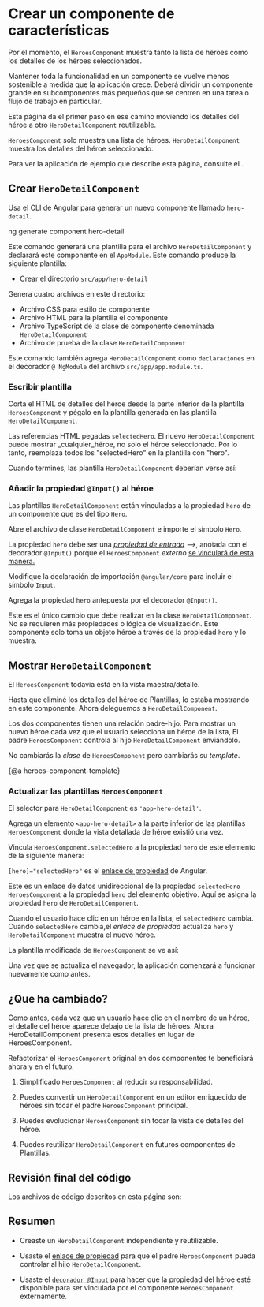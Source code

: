 # Crear un componente de características

Por el momento, el `HeroesComponent` muestra tanto la lista de héroes como los detalles de los héroes seleccionados.

Mantener toda la funcionalidad en un componente se vuelve menos sostenible a medida que la aplicación crece.
Deberá dividir un componente grande en subcomponentes más pequeños que se centren en una tarea o flujo de trabajo en particular.

Esta página da el primer paso en ese camino moviendo los detalles del héroe a otro `HeroDetailComponent` reutilizable.

`HeroesComponent` solo muestra una lista de héroes.
`HeroDetailComponent` muestra los detalles del héroe seleccionado. 

<div class="alert is-helpful">
Para ver la aplicación de ejemplo que describe esta página, consulte el <live-example></live-example>.

</div>

## Crear `HeroDetailComponent`

Usa el  CLI de Angular para generar un nuevo componente llamado `hero-detail`.

<code-example language="sh" class="code-shell">
  ng generate component hero-detail
</code-example>

Este comando generará una plantilla para el archivo `HeroDetailComponent` y declarará este componente en el `AppModule`.
Este comando produce la siguiente plantilla:

* Crear el directorio `src/app/hero-detail`

Genera cuatro archivos en este directorio:

* Archivo CSS para estilo de componente
* Archivo HTML para la plantilla el componente 
* Archivo TypeScript de la clase de componente denominada `HeroDetailComponent`
* Archivo de prueba de la clase `HeroDetailComponent`

Este comando también agrega `HeroDetailComponent` como `declaraciones` en el decorador `@ NgModule` del archivo `src/app/app.module.ts`.

### Escribir plantilla

Corta el HTML de detalles del héroe desde la parte inferior de la plantilla `HeroesComponent` y pégalo en la plantilla generada en las plantilla `HeroDetailComponent`.

Las referencias HTML pegadas `selectedHero`.
El nuevo `HeroDetailComponent` puede mostrar _cualquier_héroe, no solo el héroe seleccionado.
Por lo tanto, reemplaza todos los "selectedHero" en la plantilla con "hero".

Cuando termines, las plantilla `HeroDetailComponent` deberían verse así:

<code-example path="toh-pt3/src/app/hero-detail/hero-detail.component.html" header="src/app/hero-detail/hero-detail.component.html"></code-example>

### Añadir la propiedad `@Input()` al héroe 

Las plantillas `HeroDetailComponent` están vinculadas a la propiedad `hero` de un componente que es del tipo `Hero`.

Abre el archivo de clase `HeroDetailComponent` e importe el símbolo `Hero`.

<code-example path="toh-pt3/src/app/hero-detail/hero-detail.component.ts" 
region="import-hero" header="src/app/hero-detail/hero-detail.component.ts (import Hero)">
</code-example>
La propiedad `hero` debe ser una [_propiedad de entrada_](guide/inputs-outputs "Input and Output properties") -->, anotada con el decorador `@Input()` porque el `HeroesComponent` _externo_ [se vinculará de esta manera.](#heroes-component-template)

<code-example path="toh-pt3/src/app/heroes/heroes.component.html" region="hero-detail-binding">
</code-example>

Modifique la declaración de importación `@angular/core` para incluir el símbolo `Input`.

<code-example path="toh-pt3/src/app/hero-detail/hero-detail.component.ts" region="import-input" header="src/app/hero-detail/hero-detail.component.ts (import Input)"></code-example>

Agrega la propiedad `hero` antepuesta por el decorador `@Input()`.

<code-example path="toh-pt3/src/app/hero-detail/hero-detail.component.ts" header="src/app/hero-detail/hero-detail.component.ts" region="input-hero"></code-example>

Este es el único cambio que debe realizar en la clase `HeroDetailComponent`.
No se requieren más propiedades o lógica de visualización.
Este componente solo toma un objeto héroe a través de la propiedad `hero` y lo muestra.

## Mostrar `HeroDetailComponent`

El `HeroesComponent` todavía está en la vista maestra/detalle.

Hasta que eliminé los detalles del héroe de Plantillas, lo estaba mostrando en este componente. Ahora deleguemos a `HeroDetailComponent`.

Los dos componentes tienen una relación padre-hijo.
Para mostrar un nuevo héroe cada vez que el usuario selecciona un héroe de la lista,
El padre `HeroesComponent` controla al hijo `HeroDetailComponent` enviándolo.

No cambiarás la _clase_ de `HeroesComponent` pero cambiarás su _template_.

{@a heroes-component-template}

### Actualizar las plantillas `HeroesComponent`

El selector para `HeroDetailComponent` es `'app-hero-detail'`.

Agrega un elemento `<app-hero-detail>` a la parte inferior de las plantillas `HeroesComponent` donde la vista detallada de héroe existió una vez.

Vincula `HeroesComponent.selectedHero` a la propiedad `hero` de este elemento de la siguiente manera:

<code-example path="toh-pt3/src/app/heroes/heroes.component.html" region="hero-detail-binding" header="heroes.component.html (HeroDetail binding)">

</code-example>

`[hero]="selectedHero"` es el [enlace de propiedad](guide/property-binding) de Angular.

Este es un enlace de datos unidireccional de la propiedad `selectedHero`  `HeroesComponent` a la propiedad `hero` del elemento objetivo.
Aquí se asigna la propiedad `hero` de `HeroDetailComponent`.

Cuando el usuario hace clic en un héroe en la lista, el `selectedHero` cambia.
Cuando `selectedHero` cambia,el _enlace de propiedad_ actualiza `hero` y
  `HeroDetailComponent` muestra el nuevo héroe.

La plantilla modificada de `HeroesComponent` se ve así:

<code-example path="toh-pt3/src/app/heroes/heroes.component.html"
  header="heroes.component.html"></code-example>

Una vez que se actualiza el navegador, la aplicación comenzará a funcionar nuevamente como antes.

## ¿Que ha cambiado?

[Como antes](tutorial/toh-pt2), cada vez que un usuario hace clic en el nombre de un héroe, el detalle del héroe aparece debajo de la lista de héroes. Ahora HeroDetailComponent presenta esos detalles en lugar de HeroesComponent.

Refactorizar el `HeroesComponent` original en dos componentes te beneficiará ahora y en el futuro.

1. Simplificado `HeroesComponent` al reducir su responsabilidad.

1. Puedes convertir un `HeroDetailComponent` en un editor enriquecido de héroes sin tocar el padre `HeroesComponent` principal.

1. Puedes evolucionar `HeroesComponent` sin tocar la vista de detalles del héroe.

1. Puedes reutilizar `HeroDetailComponent` en futuros componentes de Plantillas.

## Revisión final del código

Los archivos de código descritos en esta página son:

<code-tabs>

  <code-pane header="src/app/hero-detail/hero-detail.component.ts" path="toh-pt3/src/app/hero-detail/hero-detail.component.ts">
  </code-pane>

  <code-pane header="src/app/hero-detail/hero-detail.component.html" path="toh-pt3/src/app/hero-detail/hero-detail.component.html">
  </code-pane>

  <code-pane header="src/app/heroes/heroes.component.html" path="toh-pt3/src/app/heroes/heroes.component.html">
  </code-pane>

  <code-pane header="src/app/app.module.ts" path="toh-pt3/src/app/app.module.ts">
  </code-pane>

</code-tabs>

## Resumen
* Creaste un `HeroDetailComponent` independiente y reutilizable.

* Usaste el [enlace de propiedad](guide/property-binding) para que el padre `HeroesComponent` pueda controlar al hijo `HeroDetailComponent`.

* Usaste el [`decorador @Input`](guide/inputs-outputs) para hacer que la propiedad del héroe esté disponible para ser vinculada por el componente `HeroesComponent` externamente.

